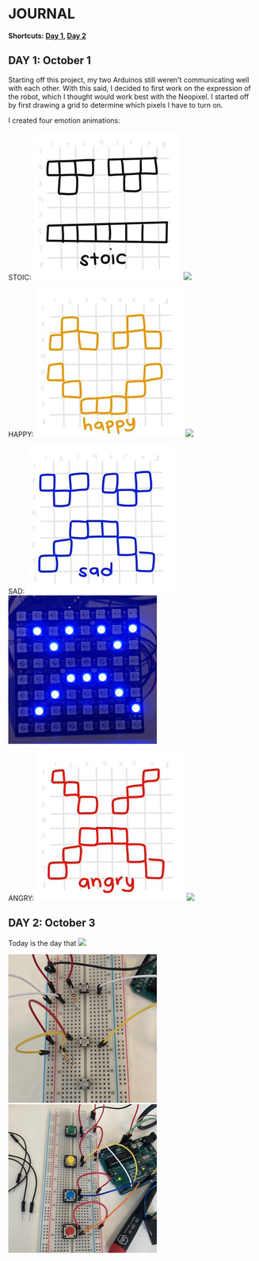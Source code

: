 # JOURNAL
**Shortcuts: [Day 1](journal.md#day-1-october-1), [Day 2](journal.md#day-2-october-3)**

## DAY 1: October 1

Starting off this project, my two Arduinos still weren't communicating well with each other. With this said, I decided to first work on the expression of the robot, which I thought would work best with the Neopixel. I started off by first drawing a grid to determine which pixels I have to turn on.

I created four emotion animations:

STOIC:
![](images/stoic.jpg)
![](images/stoic.gif)

HAPPY:
![](images/happy.jpg)
![](images/happy.gif)

SAD:
![](images/sad.jpg)
![](images/sad.gif)

ANGRY:
![](images/angry.jpg)
![](images/angry.gif)

## DAY 2: October 3

Today is the day that 
![](images/finally.gif)

![](images/messyButtons.jpg)
![](images/cleanButton.jpg)
